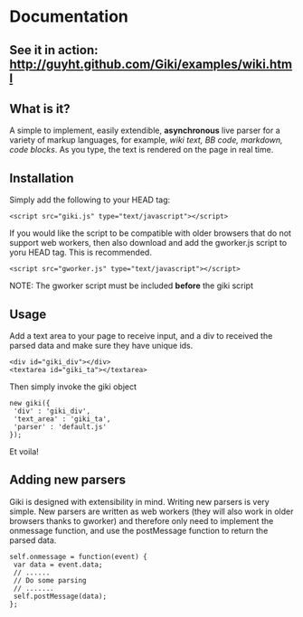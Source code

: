 # Documentation

## See it in action: http://guyht.github.com/Giki/examples/wiki.html

## What is it?
A simple to implement, easily extendible, **asynchronous** live parser for a variety of markup languages, for example, *wiki text, BB code, markdown, code blocks*.  As you type, the text is rendered on the page in real time.

## Installation
Simply add the following to your HEAD tag:

    <script src="giki.js" type="text/javascript"></script>

If you would like the script to be compatible with older browsers that do not support web workers, then also download and add the gworker.js script to yoru HEAD tag.  This is recommended.

    <script src="gworker.js" type="text/javascript"></script>

NOTE: The gworker script must be included **before** the giki script

## Usage
Add a text area to your page to receive input, and a div to received the parsed data and make sure they have unique ids.

    <div id="giki_div"></div>
    <textarea id="giki_ta"></textarea>

Then simply invoke the giki object

    new giki({
     'div' : 'giki_div',
     'text_area' : 'giki_ta',
     'parser' : 'default.js'
    });

Et voila!

## Adding new parsers
Giki is designed with extensibility in mind.  Writing new parsers is very simple.  New parsers are written as web workers (they will also work in older browsers thanks to gworker) and therefore only need to implement the onmessage function, and use the postMessage function to return the parsed data.

    self.onmessage = function(event) {
     var data = event.data;
     // ......
     // Do some parsing
     // .......
     self.postMessage(data);
    };
